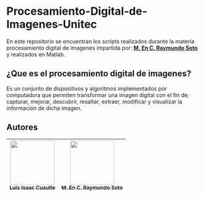 <h1>Procesamiento-Digital-de-Imagenes-Unitec</h1>
<p>En este repositorio se encuentran los scripts realizados durante la materia procesamiento digital de imagenes impartida por: 
<b><a href="https://github.com/raymundosoto">M. En C. Raymundo Soto</a></b> y realizados en Matlab.</p> 
<h2>¿Que es el procesamiento digital de imagenes?</h2>
<p>Es un conjunto de dispositivos y algoritmos implementados por computadora que permiten transformar una imagen digital con el fin de; capturar, mejorar, descubrir, resaltar, extraer, modificar y visualizar  la información de dicha imagen.</p>
<h2>Autores</h2>

|  [<img src="https://avatars.githubusercontent.com/u/65583500?v=4" width=115><br><sub>Luis Isaac Cuautle</sub>](https://github.com/IsaacCuautle) | [<img src="https://avatars.githubusercontent.com/u/72757419?v=4" width=115><br><sub>M. En C. Raymundo Soto</sub>](https://github.com/raymundosoto) 
| :---: | :---: |
